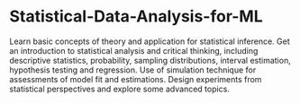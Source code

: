 # Statistical-Data-Analysis-for-ML

Learn basic concepts of theory and application for statistical inference. Get an introduction to statistical analysis and critical thinking, including descriptive statistics, probability, sampling distributions, interval estimation, hypothesis testing and regression. Use of simulation technique for assessments of model fit and estimations. Design experiments from statistical perspectives and explore some advanced topics.
